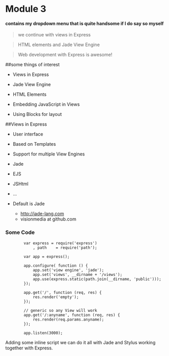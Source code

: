 # Module 3

#### contains my dropdown menu that is quite handsome if I do say so myself
> we continue with views in Express

> HTML elements and Jade View Engine

> Web development with Express is awesome!

##some things of interest
-  Views in Express

-  Jade View Engine

-  HTML Elements

-  Embedding JavaScript in Views

-  Using Blocks for layout

##Views in Express
-  User interface

-  Based on Templates

-  Support for multiple View Engines
  -  Jade
  -  EJS
  -  JSHtml
  -  ...
- Default is Jade
  -  http://jade-lang.com
  -  visionmedia at github.com
  
### Some Code


      		var express = require('express')
        		, path    = require('path');
    
      		var app = express();
  
      		app.configure( function () {
        		app.set('view engine', 'jade');
        		app.set('views', __dirname + '/views');
        		app.use(express.static(path.join(__dirname, 'public')));
      		});
    
      		app.get('/', function (req, res) {
        		res.render('empty');
      		});
   
      		// generic so any View will work 
      		app.get('/:anyname', function (req, res) {
        		res.render(req.params.anyname);
      		});
    
      		app.listen(3000);

Adding some inline script we can do it all with Jade and Stylus
working together with Express.
